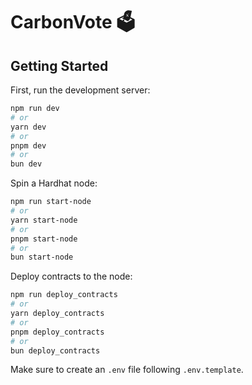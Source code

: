 # CarbonVote 🗳️

## Getting Started

First, run the development server:

```bash
npm run dev
# or
yarn dev
# or
pnpm dev
# or
bun dev
```

Spin a Hardhat node:

```bash
npm run start-node
# or
yarn start-node
# or
pnpm start-node
# or
bun start-node
```

Deploy contracts to the node:

```bash
npm run deploy_contracts
# or
yarn deploy_contracts
# or
pnpm deploy_contracts
# or
bun deploy_contracts
```

Make sure to create an `.env` file following `.env.template`.